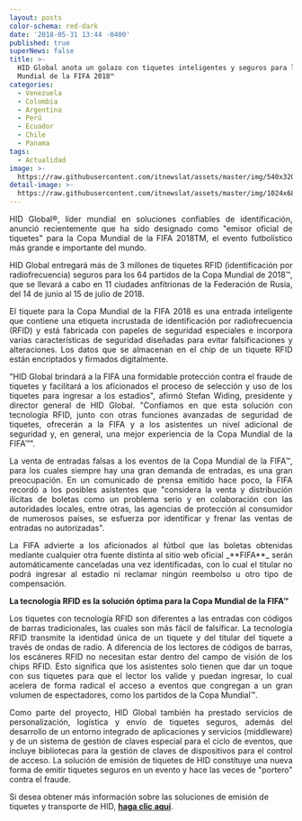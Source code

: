 ```yaml
---
layout: posts
color-schema: red-dark
date: '2018-05-31 13:44 -0400'
published: true
superNews: false
title: >-
  HID Global anota un golazo con tiquetes inteligentes y seguros para la Copa
  Mundial de la FIFA 2018™
categories:
  - Venezuela
  - Colombia
  - Argentina
  - Perú
  - Ecuador
  - Chile
  - Panama
tags:
  - Actualidad
image: >-
  https://raw.githubusercontent.com/itnewslat/assets/master/img/540x320/Ticket-Fifa-p.jpg
detail-image: >-
  https://raw.githubusercontent.com/itnewslat/assets/master/img/1024x680/Ticket-Fifa-g.jpg
---
```

<p style="text-align: justify;">HID Global®, líder mundial en soluciones confiables de identificación, anunció recientemente que ha sido designado como "emisor oficial de tiquetes" para la Copa Mundial de la FIFA 2018TM, el evento futbolístico más grande e importante del mundo.</p>

<p style="text-align: justify;">HID Global entregará más de 3 millones de tiquetes RFID (identificación por radiofrecuencia) seguros para los 64 partidos de la Copa Mundial de 2018™, que se llevará a cabo en 11 ciudades anfitrionas de la Federación de Rusia, del 14 de junio al 15 de julio de 2018.</p>  

<p style="text-align: justify;">El tiquete para la Copa Mundial de la FIFA 2018 es una entrada inteligente que contiene una etiqueta incrustada de identificación por radiofrecuencia (RFID) y está fabricada con papeles de seguridad especiales e incorpora varias características de seguridad diseñadas para evitar falsificaciones y alteraciones. Los datos que se almacenan en el chip de un tiquete RFID están encriptados y firmados digitalmente.</p>  

<p style="text-align: justify;">"HID Global brindará a la FIFA una formidable protección contra el fraude de tiquetes y facilitará a los aficionados el proceso de selección y uso de los tiquetes para ingresar a los estadios", afirmó Stefan Widing, presidente y director general de HID Global. "Confiamos en que esta solución con tecnología RFID, junto con otras funciones avanzadas de seguridad de tiquetes, ofrecerán a la FIFA y a los asistentes un nivel adicional de seguridad y, en general, una mejor experiencia de la Copa Mundial de la FIFA™".</p>

<p style="text-align: justify;">La venta de entradas falsas a los eventos de la Copa Mundial de la FIFA™, para los cuales siempre hay una gran demanda de entradas, es una gran preocupación. En un comunicado de prensa emitido hace poco, la FIFA recordó a los posibles asistentes que "considera la venta y distribución ilícitas de boletas como un problema serio y en colaboración con las autoridades locales, entre otras, las agencias de protección al consumidor de numerosos países, se esfuerza por identificar y frenar las ventas de entradas no autorizadas". </p>

<p style="text-align: justify;">La FIFA advierte a los aficionados al fútbol que las boletas obtenidas mediante cualquier otra fuente distinta al sitio web oficial _**FIFA**_ serán automáticamente canceladas una vez identificadas, con lo cual el titular no podrá ingresar al estadio ni reclamar ningún reembolso u otro tipo de compensación.</p> 

**La tecnología RFID es la solución óptima para la Copa Mundial de la FIFA™**

<p style="text-align: justify;">Los tiquetes con tecnología RFID son diferentes a las entradas con códigos de barras tradicionales, las cuales son más fácil de falsificar. La tecnología RFID transmite la identidad única de un tiquete y del titular del tiquete a través de ondas de radio. A diferencia de los lectores de códigos de barras, los escáneres RFID no necesitan estar dentro del campo de visión de los chips RFID. Esto significa que los asistentes solo tienen que dar un toque con sus tiquetes para que el lector los valide y puedan ingresar, lo cual acelera de forma radical el acceso a eventos que congregan a un gran volumen de espectadores, como los partidos de la Copa Mundial™.</p>

<p style="text-align: justify;">Como parte del proyecto, HID Global también ha prestado servicios de personalización, logística y envío de tiquetes seguros, además del desarrollo de un entorno integrado de aplicaciones y servicios (middleware) y de un sistema de gestión de claves especial para el ciclo de eventos, que incluye bibliotecas para la gestión de claves de dispositivos para el control de acceso. La solución de emisión de tiquetes de HID constituye una nueva forma de emitir tiquetes seguros en un evento y hace las veces de "portero" contra el fraude.</p>

Si desea obtener más información sobre las soluciones de emisión de tiquetes y transporte de HID, [**haga clic aquí**](https://www.hidglobal.com/solutions/sports-events/ticketing-services-support).

